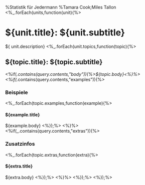 %Statistik für Jedermann
%Tamara Cook;Miles Tallon
<%_.forEach(units,function(unit){%>
# ${unit.title}: ${unit.subtitle}
${ unit.description}
<%_.forEach(unit.topics,function(topic){%>
## ${topic.title}: ${topic.subtitle}
<%if(_.contains(query.contents,"body")){%>${topic.body}<%}%>
<%if(_.contains(query.contents,"examples")){%>
### Beispiele
<%_.forEach(topic.examples,function(example){%>
#### ${example.title}
${example.body}
<%});%>
<%}%>
<%if(_.contains(query.contents,"extras")){%>
### Zusatzinfos
<%_.forEach(topic.extras,function(extra){%>
#### ${extra.title}
${extra.body}
<%});%>
<%}%>
<%});%>
<%});%>
